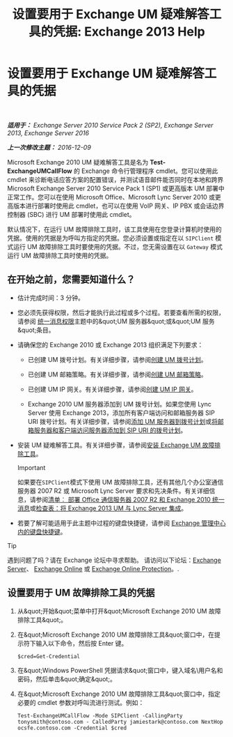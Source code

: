 ﻿---
title: '设置要用于 Exchange UM 疑难解答工具的凭据: Exchange 2013 Help'
TOCTitle: 设置要用于 Exchange UM 疑难解答工具的凭据
ms:assetid: 542b7718-9345-40cc-bcb2-e307e70a1fa2
ms:mtpsurl: https://technet.microsoft.com/zh-cn/library/Ff630916(v=EXCHG.150)
ms:contentKeyID: 56271412
ms.date: 05/21/2018
mtps_version: v=EXCHG.150
ms.translationtype: MT
---

# 设置要用于 Exchange UM 疑难解答工具的凭据

 

_**适用于：** Exchange Server 2010 Service Pack 2 (SP2), Exchange Server 2013, Exchange Server 2016_

_**上一次修改主题：** 2016-12-09_

Microsoft Exchange 2010 UM 疑难解答工具是名为 **Test-ExchangeUMCallFlow** 的 Exchange 命令行管理程序 cmdlet。您可以使用此 cmdlet 来诊断电话应答方案的配置错误，并测试语音邮件能否同时在本地和跨界 Microsoft Exchange Server 2010 Service Pack 1 (SP1) 或更高版本 UM 部署中正常工作。您可以在使用 Microsoft Office、Microsoft Lync Server 2010 或更高版本进行部署时使用此 cmdlet，也可以在使用 VoIP 网关、IP PBX 或会话边界控制器 (SBC) 进行 UM 部署时使用此 cmdlet。

默认情况下，在运行 UM 故障排除工具时，该工具使用在您登录计算机时使用的凭据。使用的凭据是为呼叫方指定的凭据。您必须设置或指定在以 `SIPClient` 模式运行 UM 故障排除工具时要使用的凭据。不过，您无需设置在以 `Gateway` 模式运行 UM 故障排除工具时使用的凭据。

## 在开始之前，您需要知道什么？

  - 估计完成时间：3 分钟。

  - 您必须先获得权限，然后才能执行此过程或多个过程。若要查看所需的权限，请参阅 [统一消息权限](unified-messaging-permissions-exchange-2013-help.md)主题中的\&quot;UM 服务器\&quot;或\&quot;UM 服务\&quot;条目。

  - 请确保您的 Exchange 2010 或 Exchange 2013 组织满足下列要求：
    
      - 已创建 UM 拨号计划。有关详细步骤，请参阅[创建 UM 拨号计划](create-a-um-dial-plan-exchange-2013-help.md)。
    
      - 已创建 UM 邮箱策略。有关详细步骤，请参阅[创建 UM 邮箱策略](create-a-um-mailbox-policy-exchange-2013-help.md)。
    
      - 已创建 UM IP 网关。有关详细步骤，请参阅[创建 UM IP 网关](create-a-um-ip-gateway-exchange-2013-help.md)。
    
      - Exchange 2010 UM 服务器添加到 UM 拨号计划。如果您使用 Lync Server 使用 Exchange 2013，添加所有客户端访问和邮箱服务器 SIP URI 拨号计划。有关详细步骤，请参阅[添加 UM 服务器到拨号计划](https://go.microsoft.com/fwlink/p/?linkid=313051)或[将邮箱服务器和客户端访问服务器添加到 SIP URI 的拨号计划](add-mailbox-and-client-access-servers-to-a-sip-uri-dial-plan-exchange-2013-help.md)。

  - 安装 UM 疑难解答工具。有关详细步骤，请参阅[安装 Exchange UM 故障排除工具](install-the-exchange-um-troubleshooting-tool-exchange-2013-help.md)。
    
    > [!important]
    > 如果要在<code>SIPClient</code>模式下使用 UM 故障排除工具，还有其他几个办公室通信服务器 2007 R2 或 Microsoft Lync Server 要求和先决条件。有关详细信息，请参阅<a href="https://go.microsoft.com/fwlink/p/?linkid=311961">清单︰ 部署 Office 通信服务器 2007 R2 和 Exchange 2010 统一消息</a>或<a href="checklist-integrate-exchange-2013-um-with-lync-server-exchange-2013-help.md">检查表：将 Exchange 2013 UM 与 Lync Server 集成</a>。


  - 若要了解可能适用于此主题中过程的键盘快捷键，请参阅 [Exchange 管理中心内的键盘快捷键](keyboard-shortcuts-in-the-exchange-admin-center-exchange-online-protection-help.md)。

> [!tip]
> 遇到问题了吗？请在 Exchange 论坛中寻求帮助。 请访问以下论坛：<a href="https://go.microsoft.com/fwlink/p/?linkid=60612">Exchange Server</a>、 <a href="https://go.microsoft.com/fwlink/p/?linkid=267542">Exchange Online</a> 或 <a href="https://go.microsoft.com/fwlink/p/?linkid=285351">Exchange Online Protection</a>。.


## 设置要用于 UM 故障排除工具的凭据

1.  从\&quot;开始\&quot;菜单中打开\&quot;Microsoft Exchange 2010 UM 故障排除工具\&quot;。

2.  在\&quot;Microsoft Exchange 2010 UM 故障排除工具\&quot;窗口中，在提示符下输入以下命令，然后按 Enter 键。
    
        $cred=Get-Credential

3.  在\&quot;Windows PowerShell 凭据请求\&quot;窗口中，键入域名\\用户名和密码，然后单击\&quot;确定\&quot;。

4.  在\&quot;Microsoft Exchange 2010 UM 故障排除工具\&quot;窗口中，指定必要的 cmdlet 参数对呼叫流进行测试。例如：
    
        Test-ExchangeUMCallFlow -Mode SIPClient -CallingParty tonysmith@contoso.com - CalledParty jamiestark@contoso.com NextHop ocsfe.contoso.com -Credential $cred


